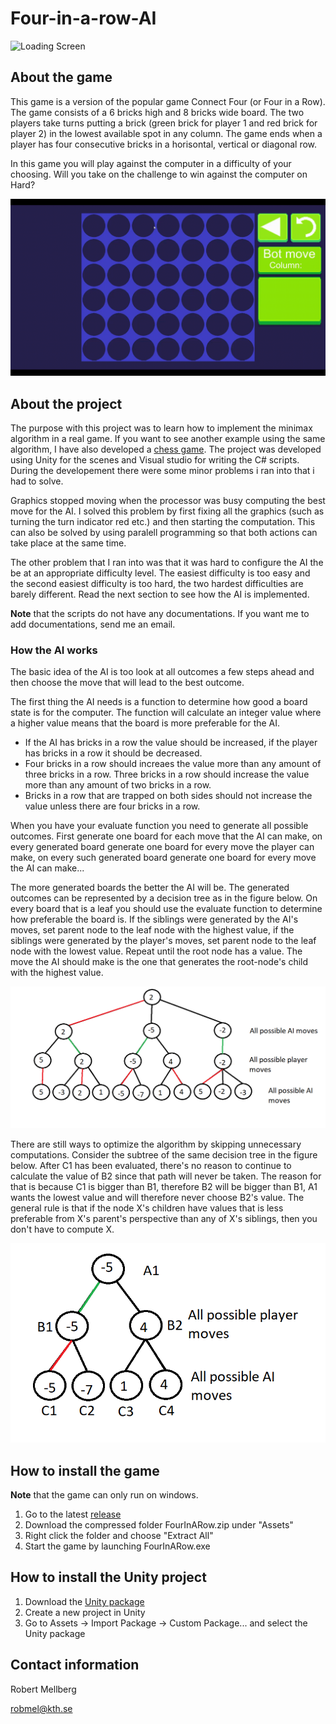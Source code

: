 # Four-in-a-row-AI

![Loading Screen](GIFs/Fyra-i-rad-2019-10-07-12-41-39_Trim.gif)

## About the game

This game is a version of the popular game Connect Four (or Four in a Row). The game consists of a 6 bricks high and 8 bricks wide board. The two players take turns putting a brick (green brick for player 1 and red brick for player 2) in the lowest available spot in any column. The game ends when a player has four consecutive bricks in a horisontal, vertical or diagonal row.

In this game you will play against the computer in a difficulty of your choosing. Will you take on the challenge to win against the computer on Hard?

![Gameplay](GIFs/Fyra-i-rad-2019-10-07-12-40-06.gif)

## About the project

The purpose with this project was to learn how to implement the minimax algorithm in a real game. If you want to see another example using the same algorithm, I have also developed a [chess game](https://github.com/Robert-Mellberg/Chess-AI). The project was developed using Unity for the scenes and Visual studio for writing the C# scripts. During the developement there were some minor problems i ran into that i had to solve.

Graphics stopped moving when the processor was busy computing the best move for the AI. I solved this problem by first fixing all the graphics (such as turning the turn indicator red etc.) and then starting the computation. This can also be solved by using paralell programming so that both actions can take place at the same time.

The other problem that I ran into was that it was hard to configure the AI the be at an appropriate difficulty level. The easiest difficulty is too easy and the second easiest difficulty is too hard, the two hardest difficulties are barely different. Read the next section to see how the AI is implemented.

**Note** that the scripts do not have any documentations. If you want me to add documentations, send me an email.

### How the AI works

The basic idea of the AI is too look at all outcomes a few steps ahead and then choose the move that will lead to the best outcome.

The first thing the AI needs is a function to determine how good a board state is for the computer. The function will calculate an integer value where a higher value means that the board is more preferable for the AI.
* If the AI has bricks in a row the value should be increased, if the player has bricks in a row it should be decreased.
* Four bricks in a row should increaes the value more than any amount of three bricks in a row. Three bricks in a row should increase the value more than any amount of two bricks in a row.
* Bricks in a row that are trapped on both sides should not increase the value unless there are four bricks in a row.

When you have your evaluate function you need to generate all possible outcomes. First generate one board for each move that the AI can make, on every generated board generate one board for every move the player can make, on every such generated board generate one board for every move the AI can make...

The more generated boards the better the AI will be. The generated outcomes can be represented by a decision tree as in the figure below. On every board that is a leaf you should use the evaluate function to determine how preferable the board is. If the siblings were generated by the AI's moves, set parent node to the leaf node with the highest value, if the siblings were generated by the player's moves, set parent node to the leaf node with the lowest value. Repeat until the root node has a value. The move the AI should make is the one that generates the root-node's child with the highest value.

![](GIFs/Minimax.png)

There are still ways to optimize the algorithm by skipping unnecessary computations. Consider the subtree of the same decision tree in the figure below. After C1 has been evaluated, there's no reason to continue to calculate the value of B2 since that path will never be taken. The reason for that is because C1 is bigger than B1, therefore B2 will be bigger than B1, A1 wants the lowest value and will therefore never choose B2's value. The general rule is that if the node X's children have values that is less preferable from X's parent's perspective than any of X's siblings, then you don't have to compute X.

![](GIFs/MinimaxSubtree.png)

## How to install the game

**Note** that the game can only run on windows.

1. Go to the latest [release](https://github.com/Robert-Mellberg/Four-in-a-row-AI/releases/tag/v1.0)
2. Download the compressed folder FourInARow.zip under "Assets"
3. Right click the folder and choose "Extract All"
4. Start the game by launching FourInARow.exe

## How to install the Unity project

1. Download the [Unity package](https://github.com/Robert-Mellberg/Four-in-a-row-AI/blob/master/FourInARow.unitypackage)
2. Create a new project in Unity
3. Go to Assets -> Import Package -> Custom Package... and select the Unity package

## Contact information
Robert Mellberg

robmel@kth.se
